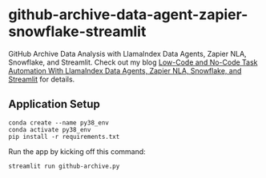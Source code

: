 # github-archive-data-agent-zapier-snowflake-streamlit
GitHub Archive Data Analysis with LlamaIndex Data Agents, Zapier NLA, Snowflake, and Streamlit. Check out my blog [Low-Code and No-Code Task Automation With LlamaIndex Data Agents, Zapier NLA, Snowflake, and Streamlit](https://betterprogramming.pub/low-code-and-no-code-task-automation-with-llamaindex-data-agents-zapier-nla-snowflake-85f2ab6144fe?sk=f7f94ba7844c8268b6e708f6d4c7b6c1) for details.

## Application Setup

```
conda create --name py38_env
conda activate py38_env
pip install -r requirements.txt
```

Run the app by kicking off this command:
```
streamlit run github-archive.py
```

